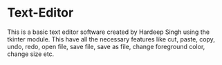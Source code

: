 # Text-Editor
This is a basic text editor software created by Hardeep Singh using the tkinter module. This have all the necessary features like cut, paste, copy, undo, redo, open file, save file, save as file, change foreground color, change size etc. 
